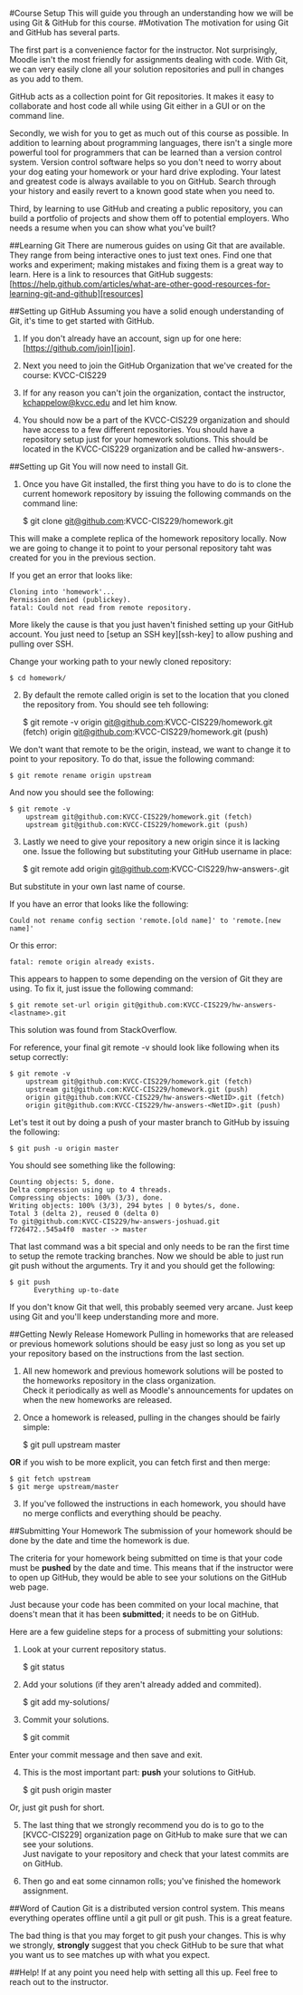 #Course Setup
This will guide you through an understanding how we will be using Git & GitHub for this course.
#Motivation
The motivation for using Git and GitHub has several parts.

The first part is a convenience factor for the instructor. Not surprisingly, Moodle isn't the most friendly for assignments dealing with code. With Git, we can very easily clone all your solution repositories and pull in changes as you add to them.

GitHub acts as a collection point for Git repositories. It makes it easy to collaborate and host code all while using Git either in a GUI or on the command line.

Secondly, we wish for you to get as much out of this course as possible. In addition to learning about programming languages,
there isn't a single more powerful tool for programmers that can be learned than a version control system. Version control software helps so you don't need to worry about your dog eating your homework or your hard drive exploding. Your latest and greatest code is always available to you on GitHub. Search through your history and easily revert to a known good state when you need to.

Third, by learning to use GitHub and creating a public repository, you can build a portfolio of projects and show them off to potential employers. Who needs a resume when you can show what you’ve built?

##Learning Git
There are numerous guides on using Git that are available. They range from being interactive ones to just text ones. Find one that works and experiment; making mistakes and fixing them is a great way to learn. Here is a link to resources that GitHub suggests:
[https://help.github.com/articles/what-are-other-good-resources-for-learning-git-and-github][resources]

##Setting up GitHub
Assuming you have a solid enough understanding of Git, it's time to get started with GitHub.

  1. If you don't already have an account, sign up for one here: [https://github.com/join][join].

  2. Next you need to join the GitHub Organization that we've created for the course: KVCC-CIS229
  
  3. If for any reason you can't join the organization, contact the instructor, kchappelow@kvcc.edu and let him know.
  
  4. You should now be a part of the KVCC-CIS229 organization and should have access to a few different repositories. You should have a repository setup just for your homework solutions. This should be located in the KVCC-CIS229 organization and be called hw-answers-<lastname>.
     
##Setting up Git
You will now need to install Git.

1. Once you have Git installed, the first thing you have to do is to clone the current homework repository by issuing the following commands on the command line:

    $ git clone git@github.com:KVCC-CIS229/homework.git
  
This will make a complete replica of the homework repository locally. Now we are going to change it to point to your personal repository taht was created for you in the previous section.

If you get an error that looks like:

    Cloning into 'homework'...
    Permission denied (publickey).
    fatal: Could not read from remote repository.

More likely the cause is that you just haven't finished setting up your GitHub account. You just need to [setup an SSH key][ssh-key] to allow pushing and pulling over SSH.

Change your working path to your newly cloned repository:

    $ cd homework/

2. By default the remote called origin is set to the location that you cloned the repository from. You should see teh following:  

    $ git remote -v
        origin git@github.com:KVCC-CIS229/homework.git (fetch)
        origin git@github.com:KVCC-CIS229/homework.git (push)

We don't want that remote to be the origin, instead, we want to change it to point to your repository. To do that, issue the following command:  

    $ git remote rename origin upstream

And now you should see the following:  

    $ git remote -v
        upstream git@github.com:KVCC-CIS229/homework.git (fetch)
        upstream git@github.com:KVCC-CIS229/homework.git (push)
    
3. Lastly we need to give your repository a new origin since it is lacking one. Issue the following but substituting your GitHub username in place:


    $ git remote add origin git@github.com:KVCC-CIS229/hw-answers-<lastname>.git

But substitute in your own last name of course.  

If you have an error that looks like the following:  

    Could not rename config section 'remote.[old name]' to 'remote.[new name]'

Or this error:  

    fatal: remote origin already exists.

This appears to happen to some depending on the version of Git they are using. To fix it, just issue the following command:  

    $ git remote set-url origin git@github.com:KVCC-CIS229/hw-answers-<lastname>.git
This solution was found from StackOverflow.  

For reference, your final git remote -v should look like following when its setup correctly:  

    $ git remote -v
        upstream git@github.com:KVCC-CIS229/homework.git (fetch)
        upstream git@github.com:KVCC-CIS229/homework.git (push)
        origin git@github.com:KVCC-CIS229/hw-answers-<NetID>.git (fetch)
        origin git@github.com:KVCC-CIS229/hw-answers-<NetID>.git (push)
    
Let's test it out by doing a push of your master branch to GitHub by issuing the following:  

    $ git push -u origin master

You should see something like the following:  

    Counting objects: 5, done.
    Delta compression using up to 4 threads.
    Compressing objects: 100% (3/3), done.
    Writing objects: 100% (3/3), 294 bytes | 0 bytes/s, done.
    Total 3 (delta 2), reused 0 (delta 0)
    To git@github.com:KVCC-CIS229/hw-answers-joshuad.git   f726472..545a4f0  master -> master

That last command was a bit special and only needs to be ran the first time to setup the remote tracking branches. Now we should be able to just run git push without the arguments. Try it and you should get the following:  

    $ git push
          Everything up-to-date

If you don't know Git that well, this probably seemed very arcane. Just keep using Git and you'll keep understanding more and more.  

##Getting Newly Release Homework
Pulling in homeworks that are released or previous homework solutions should be easy just so long as you set up your repository based on the instructions from the last section.

1. All new homework and previous homework solutions will be posted to the homeworks repository in the class organization.  
Check it periodically as well as Moodle's announcements for updates on when the new homeworks are released.  

2. Once a homework is released, pulling in the changes should be fairly simple:


    $ git pull upstream master
    
**OR** if you wish to be more explicit, you can fetch first and then merge:

    $ git fetch upstream
    $ git merge upstream/master
    
3. If you've followed the instructions in each homework, you should have no merge conflicts and everything should be peachy.

##Submitting Your Homework
The submission of your homework should be done by the date and time the homework is due.

The criteria for your homework being submitted on time is that your code must be **pushed** by the date and time. This means that if the instructor were to open up GitHub, they would be able to see your solutions on the GitHub web page.

Just because your code has been commited on your local machine, that doens't mean that it has been **submitted**; it needs to be on GitHub.

Here are a few guideline steps for a process of submitting your solutions:

1. Look at your current repository status.


    $ git status

2. Add your solutions (if they aren't already added and commited).


    $ git add my-solutions/

3. Commit your solutions.  


    $ git commit

Enter your commit message and then save and exit.  

4. This is the most important part: **push** your solutions to GitHub.  


    $ git push origin master

Or, just git push for short.  

5. The last thing that we strongly recommend you do is to go to the [KVCC-CIS229] organization page on GitHub to make sure that we can see your solutions.  
Just navigate to your repository and check that your latest commits are on GitHub.  

6. Then go and eat some cinnamon rolls; you've finished the homework assignment.

##Word of Caution
Git is a distributed version control system. This means everything operates offline until a git pull or git push. This is a great feature.

The bad thing is that you may forget to git push your changes. This is why we strongly, **strongly** suggest that you check GitHub to be sure that what you want us to see matches up with what you expect.

##Help!
If at any point you need help with setting all this up. Feel free to reach out to the instructor.
